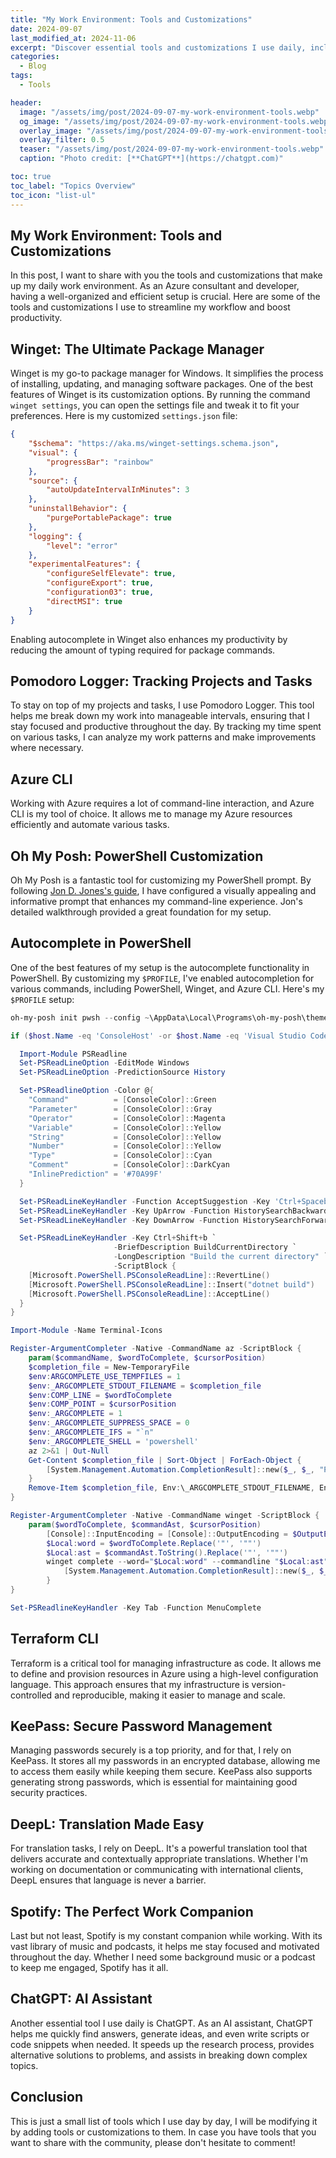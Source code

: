 ```yaml
---
title: "My Work Environment: Tools and Customizations"
date: 2024-09-07
last_modified_at: 2024-11-06
excerpt: "Discover essential tools and customizations I use daily, including Winget for package management and interactive PowerShell with Oh My Posh and much more!"
categories:
  - Blog
tags:
  - Tools

header:
  image: "/assets/img/post/2024-09-07-my-work-environment-tools.webp"
  og_image: "/assets/img/post/2024-09-07-my-work-environment-tools.webp"
  overlay_image: "/assets/img/post/2024-09-07-my-work-environment-tools.webp"
  overlay_filter: 0.5  
  teaser: "/assets/img/post/2024-09-07-my-work-environment-tools.webp"
  caption: "Photo credit: [**ChatGPT**](https://chatgpt.com)"

toc: true
toc_label: "Topics Overview" 
toc_icon: "list-ul"
---
```


## My Work Environment: Tools and Customizations

In this post, I want to share with you the tools and customizations that make up my daily work environment. As an Azure consultant and developer, having a well-organized and efficient setup is crucial. Here are some of the tools and customizations I use to streamline my workflow and boost productivity.

## Winget: The Ultimate Package Manager

Winget is my go-to package manager for Windows. It simplifies the process of installing, updating, and managing software packages. One of the best features of Winget is its customization options. By running the command `winget settings`, you can open the settings file and tweak it to fit your preferences. Here is my customized `settings.json` file:

```json
{
    "$schema": "https://aka.ms/winget-settings.schema.json",
    "visual": {
        "progressBar": "rainbow"
    },
    "source": {
        "autoUpdateIntervalInMinutes": 3
    },
    "uninstallBehavior": {
        "purgePortablePackage": true
    },
    "logging": {
        "level": "error"
    },
    "experimentalFeatures": {
        "configureSelfElevate": true,
        "configureExport": true,
        "configuration03": true,
        "directMSI": true
    }
}
```

Enabling autocomplete in Winget also enhances my productivity by reducing the amount of typing required for package commands.

## Pomodoro Logger: Tracking Projects and Tasks

To stay on top of my projects and tasks, I use Pomodoro Logger. This tool helps me break down my work into manageable intervals, ensuring that I stay focused and productive throughout the day. By tracking my time spent on various tasks, I can analyze my work patterns and make improvements where necessary.

## Azure CLI

Working with Azure requires a lot of command-line interaction, and Azure CLI is my tool of choice. It allows me to manage my Azure resources efficiently and automate various tasks.

## Oh My Posh: PowerShell Customization

Oh My Posh is a fantastic tool for customizing my PowerShell prompt. By following [Jon D. Jones's guide](https://www.jondjones.com/tactics/productivity/customise-your-powershell-prompt-like-a-boss/), I have configured a visually appealing and informative prompt that enhances my command-line experience. Jon's detailed walkthrough provided a great foundation for my setup.

## Autocomplete in PowerShell

One of the best features of my setup is the autocomplete functionality in PowerShell. By customizing my `$PROFILE`, I've enabled autocompletion for various commands, including PowerShell, Winget, and Azure CLI. Here's my `$PROFILE` setup:

```powershell
oh-my-posh init pwsh --config ~\AppData\Local\Programs\oh-my-posh\themes\atomic.omp | Invoke-Expression

if ($host.Name -eq 'ConsoleHost' -or $host.Name -eq 'Visual Studio Code Host' ) {

  Import-Module PSReadline
  Set-PSReadLineOption -EditMode Windows
  Set-PSReadLineOption -PredictionSource History

  Set-PSReadlineOption -Color @{
    "Command"          = [ConsoleColor]::Green
    "Parameter"        = [ConsoleColor]::Gray
    "Operator"         = [ConsoleColor]::Magenta
    "Variable"         = [ConsoleColor]::Yellow
    "String"           = [ConsoleColor]::Yellow
    "Number"           = [ConsoleColor]::Yellow
    "Type"             = [ConsoleColor]::Cyan
    "Comment"          = [ConsoleColor]::DarkCyan
    "InlinePrediction" = '#70A99F'
  }

  Set-PSReadLineKeyHandler -Function AcceptSuggestion -Key 'Ctrl+Spacebar'
  Set-PSReadLineKeyHandler -Key UpArrow -Function HistorySearchBackward
  Set-PSReadLineKeyHandler -Key DownArrow -Function HistorySearchForward 

  Set-PSReadLineKeyHandler -Key Ctrl+Shift+b `
                       -BriefDescription BuildCurrentDirectory `
                       -LongDescription "Build the current directory" `
                       -ScriptBlock {
    [Microsoft.PowerShell.PSConsoleReadLine]::RevertLine()
    [Microsoft.PowerShell.PSConsoleReadLine]::Insert("dotnet build")
    [Microsoft.PowerShell.PSConsoleReadLine]::AcceptLine()
  }
}

Import-Module -Name Terminal-Icons

Register-ArgumentCompleter -Native -CommandName az -ScriptBlock {
    param($commandName, $wordToComplete, $cursorPosition)
    $completion_file = New-TemporaryFile
    $env:ARGCOMPLETE_USE_TEMPFILES = 1
    $env:_ARGCOMPLETE_STDOUT_FILENAME = $completion_file
    $env:COMP_LINE = $wordToComplete
    $env:COMP_POINT = $cursorPosition
    $env:_ARGCOMPLETE = 1
    $env:_ARGCOMPLETE_SUPPRESS_SPACE = 0
    $env:_ARGCOMPLETE_IFS = "`n"
    $env:_ARGCOMPLETE_SHELL = 'powershell'
    az 2>&1 | Out-Null
    Get-Content $completion_file | Sort-Object | ForEach-Object {
        [System.Management.Automation.CompletionResult]::new($_, $_, "ParameterValue", $_)
    }
    Remove-Item $completion_file, Env:\_ARGCOMPLETE_STDOUT_FILENAME, Env:\ARGCOMPLETE_USE_TEMPFILES, Env:\COMP_LINE, Env:\COMP_POINT, Env:\_ARGCOMPLETE, Env:\_ARGCOMPLETE_SUPPRESS_SPACE, Env:\_ARGCOMPLETE_IFS, Env:\_ARGCOMPLETE_SHELL
}

Register-ArgumentCompleter -Native -CommandName winget -ScriptBlock {
    param($wordToComplete, $commandAst, $cursorPosition)
        [Console]::InputEncoding = [Console]::OutputEncoding = $OutputEncoding = [System.Text.Utf8Encoding]::new()
        $Local:word = $wordToComplete.Replace('"', '""')
        $Local:ast = $commandAst.ToString().Replace('"', '""')
        winget complete --word="$Local:word" --commandline "$Local:ast" --position $cursorPosition | ForEach-Object {
            [System.Management.Automation.CompletionResult]::new($_, $_, 'ParameterValue', $_)
        }
}

Set-PSReadlineKeyHandler -Key Tab -Function MenuComplete
```

## Terraform CLI

Terraform is a critical tool for managing infrastructure as code. It allows me to define and provision resources in Azure using a high-level configuration language. This approach ensures that my infrastructure is version-controlled and reproducible, making it easier to manage and scale.

## KeePass: Secure Password Management

Managing passwords securely is a top priority, and for that, I rely on KeePass. It stores all my passwords in an encrypted database, allowing me to access them easily while keeping them secure. KeePass also supports generating strong passwords, which is essential for maintaining good security practices.

## DeepL: Translation Made Easy

For translation tasks, I rely on DeepL. It's a powerful translation tool that delivers accurate and contextually appropriate translations. Whether I'm working on documentation or communicating with international clients, DeepL ensures that language is never a barrier.

## Spotify: The Perfect Work Companion

Last but not least, Spotify is my constant companion while working. With its vast library of music and podcasts, it helps me stay focused and motivated throughout the day. Whether I need some background music or a podcast to keep me engaged, Spotify has it all.

## ChatGPT: AI Assistant

Another essential tool I use daily is ChatGPT. As an AI assistant, ChatGPT helps me quickly find answers, generate ideas, and even write scripts or code snippets when needed. It speeds up the research process, provides alternative solutions to problems, and assists in breaking down complex topics.

## Conclusion

This is just a small list of tools which I use day by day, I will be modifying it by adding tools or customizations to them. 
In case you have tools that you want to share with the community, please don't hesitate to comment!